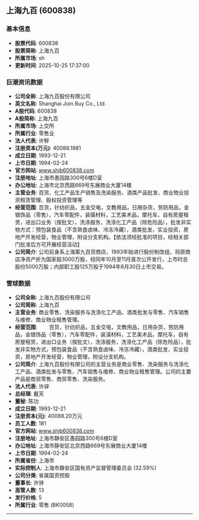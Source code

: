 ## 上海九百 (600838)

### 基本信息

- **股票代码**: 600838
- **股票简称**: 上海九百
- **所属市场**: sh
- **更新时间**: 2025-10-25 17:37:00

### 巨潮资讯数据

- **公司全称**: 上海九百股份有限公司
- **英文名称**: Shanghai Join Buy Co., Ltd.
- **A股代码**: 600838
- **A股简称**: 上海九百
- **所属市场**: 上交所
- **所属行业**: 零售业
- **法人代表**: 许騂
- **注册资本(万元)**: 40088.1981
- **成立日期**: 1993-12-21
- **上市日期**: 1994-02-24
- **官方网站**: www.shjb600838.com
- **注册地址**: 上海市愚园路300号6楼D室
- **办公地址**: 上海市北京西路669号东展商业大厦14楼
- **主营业务**: 百货、化工产品生产销售及洗染服务、酒类产品批发、商业物业投资租赁管理、股权投资管理等
- **经营范围**: 百货，针纺织品，五金交电，文教用品，日用杂货，劳防用品，金银饰品（零售），汽车零配件，装璜材料，工艺美术品，摩托车，自有房屋租赁，进出口业务（按批文），洗涤服务，洗涤化工产品（除危险品），批发非实物方式：预包装食品（不含熟食卤味、冷冻冷藏），酒类批发，实业投资，房地产开发经营，物业管理，附设分支机构。【依法须经批准的项目，经相关部门批准后方可开展经营活动】
- **公司简介**: 公司前身系上海第九百货商店，1993年始进行股份制改组，将原商店净资产折为国家股3000万股，经同年10月至11月首次公开发行，上市时总股份5000万股；内部职工股125万股于1994年8月30日上市交易。

### 雪球数据

- **公司全称**: 上海九百股份有限公司
- **公司简称**: 上海九百
- **主营业务**: 商业零售、洗染服务与洗涤化工产品、酒类批发与零售、汽车销售与维修、商业物业租售管理。
- **经营范围**: 　　百货，针纺织品，五金交电，文教用品，日用杂货，劳防用品，金银饰品（零售），汽车零配件，装潢材料，工艺美术品，摩托车，自有房屋租赁，进出口业务（按批文），洗涤服务，洗涤化工产品（除危险品），批发非实物方式，预包装食品（不含熟食卤味、冷冻冷藏），酒类批发，实业投资，房地产开发经营，物业管理，附设分支机构。
- **公司简介**: 上海九百股份有限公司的主营业务是商业零售、洗染服务与洗涤化工产品、酒类批发与零售、汽车销售与维修、商业物业租售管理。公司的主要产品是商贸零售、商贸零售、洗染服务。
- **法人代表**: 许骍
- **总经理**: 戴天
- **董秘**: 陈功
- **成立日期**: 1993-12-21
- **注册资本(元)**: 40088.20万元
- **员工人数**: 181
- **官方网站**: www.shjb600838.com
- **注册地址**: 上海市静安区愚园路300号6楼D室
- **办公地址**: 上海市静安区北京西路669号东展商业大厦14楼
- **上市日期**: 1994-02-24
- **所属省份**: 上海市
- **实际控制人**: 上海市静安区国有资产监督管理委员会 (32.59%)
- **公司分类**: 省属国资控股
- **董事长**: 许骍
- **高管人数**: 13
- **发行价格**: 5
- **所属行业**: 零售 (BK0058)

---